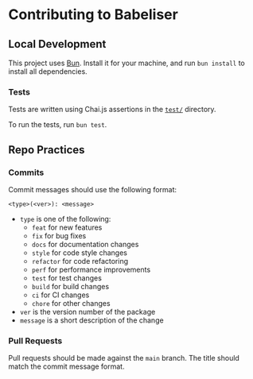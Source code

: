 # Contributing to Babeliser

## Local Development

This project uses [Bun](https://bun.sh/). Install it for your machine, and run `bun install` to install all dependencies.

### Tests

Tests are written using Chai.js assertions in the [`test/`](test/) directory.

To run the tests, run `bun test`.

## Repo Practices

### Commits

Commit messages should use the following format:

```text
<type>(<ver>): <message>
```

- `type` is one of the following:
  - `feat` for new features
  - `fix` for bug fixes
  - `docs` for documentation changes
  - `style` for code style changes
  - `refactor` for code refactoring
  - `perf` for performance improvements
  - `test` for test changes
  - `build` for build changes
  - `ci` for CI changes
  - `chore` for other changes
- `ver` is the version number of the package
- `message` is a short description of the change

### Pull Requests

Pull requests should be made against the `main` branch. The title should match the commit message format.

